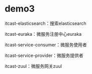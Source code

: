 # demo3
itcast-elasticsearch：搜索elasticsearch

itcast-euraka：微服务注册中心euraka

itcast-service-consumer：微服务使用者

itcast-service-provider：微服务提供者

itcast-zuul：微服务网关zuul
